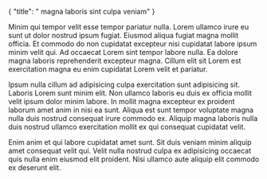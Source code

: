 {
  "title": " magna laboris sint culpa veniam"
}

Minim qui tempor velit esse tempor pariatur nulla. Lorem ullamco irure eu sunt ut dolor nostrud ipsum fugiat. Eiusmod aliqua fugiat magna mollit officia. Et commodo do non cupidatat excepteur nisi cupidatat labore ipsum minim velit qui. Ad occaecat Lorem sint tempor labore nulla. Ea dolore magna laboris reprehenderit excepteur magna. Cillum elit sit Lorem est exercitation magna eu enim cupidatat Lorem velit et pariatur.

Ipsum nulla cillum ad adipisicing culpa exercitation sunt adipisicing sit. Laboris Lorem sunt minim elit. Non ullamco laboris eu duis ex officia mollit velit ipsum dolor minim labore. In mollit magna excepteur ex proident laborum amet anim in nisi ea sunt. Aliqua est sunt tempor voluptate magna nulla duis nostrud consequat irure commodo ex. Aliquip magna laboris nulla duis nostrud ullamco exercitation mollit ex qui consequat cupidatat velit.

Enim anim et qui labore cupidatat amet sunt. Sit duis veniam minim aliquip amet consequat velit qui. Velit nulla nostrud culpa ex adipisicing occaecat quis nulla enim eiusmod elit proident. Nisi ullamco aute aliquip elit commodo ex deserunt elit.